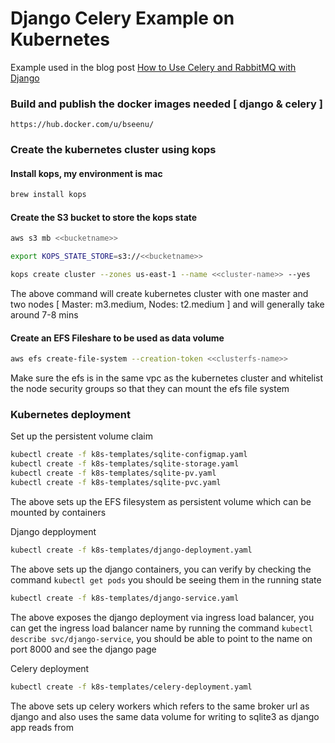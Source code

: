 # Django Celery Example on Kubernetes

Example used in the blog post [How to Use Celery and RabbitMQ with Django](https://simpleisbetterthancomplex.com/tutorial/2017/08/20/how-to-use-celery-with-django.html?utm_source=github&utm_medium=repository)

### Build and publish the docker images needed [ django & celery ]
```https://hub.docker.com/u/bseenu/```

### Create the kubernetes cluster using kops
#### Install kops, my environment is mac
```bash 
brew install kops
```
#### Create the S3 bucket to store the kops state
```bash
aws s3 mb <<bucketname>>
```
```bash
export KOPS_STATE_STORE=s3://<<bucketname>>
```
```bash
kops create cluster --zones us-east-1 --name <<cluster-name>> --yes
```
The above command will create kubernetes cluster with one master and two nodes [ Master: m3.medium, Nodes: t2.medium ]
and will generally take around 7-8 mins

#### Create an EFS Fileshare to be used as data volume
```bash
aws efs create-file-system --creation-token <<clusterfs-name>>
```
Make sure the efs is in the same vpc as the kubernetes cluster and whitelist the node security groups so that they 
can mount the efs file system

### Kubernetes deployment
Set up the persistent volume claim
```bash
kubectl create -f k8s-templates/sqlite-configmap.yaml
kubectl create -f k8s-templates/sqlite-storage.yaml
kubectl create -f k8s-templates/sqlite-pv.yaml
kubectl create -f k8s-templates/sqlite-pvc.yaml
```
The above sets up the EFS filesystem as persistent volume which can be mounted by containers

Django depployment
```bash
kubectl create -f k8s-templates/django-deployment.yaml 
```
The above sets up the django containers, you can verify by checking the command `kubectl get pods` you should be seeing them
in the running state
```bash
kubectl create -f k8s-templates/django-service.yaml
```
The above exposes the django deployment via ingress load balancer, you can get the ingress load balancer name by running 
the command `kubectl describe svc/django-service`, you should be able to point to the name on port 8000 and see the django
page

Celery deployment
```bash
kubectl create -f k8s-templates/celery-deployment.yaml
```
The above sets up celery workers which refers to the same broker url as django and also uses the same data volume for writing
to sqlite3 as django app reads from
